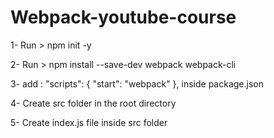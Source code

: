 # Webpack-youtube-course
1- Run > npm init -y

2- Run > npm install --save-dev webpack webpack-cli

3- add :
"scripts": {
    "start": "webpack"
  },
  inside package.json
  
4- Create src folder in the root directory

5- Create index.js file inside src folder
